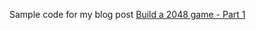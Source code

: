 Sample code for my blog post [Build a 2048 game - Part 1](http://tannguyen.org/2018/01/build-a-2048-game---part-1/)